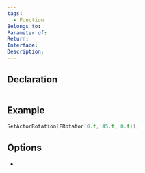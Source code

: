 ```yaml
---
tags:
  - Function
Belongs to: 
Parameter of: 
Return: 
Interface: 
Description:
---
```


## Declaration

```cpp
```

## Example

```cpp
SetActorRotation(FRotator(0.f, 45.f, 0.f));
```

## Options
- 